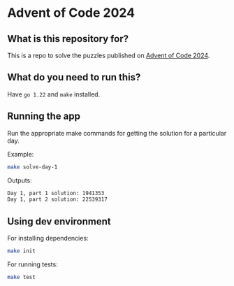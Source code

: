 # Advent of Code 2024

## What is this repository for?

This is a repo to solve the puzzles published on [Advent of Code 2024](https://adventofcode.com/2024).

## What do you need to run this?

Have `go 1.22` and `make` installed.

## Running the app 

Run the appropriate make commands for getting the solution for a particular day.

Example:

```sh
make solve-day-1 
```

Outputs:

```sh
Day 1, part 1 solution: 1941353
Day 1, part 2 solution: 22539317
```

## Using dev environment

For installing dependencies:

```sh
make init
```

For running tests:

```sh
make test
```

